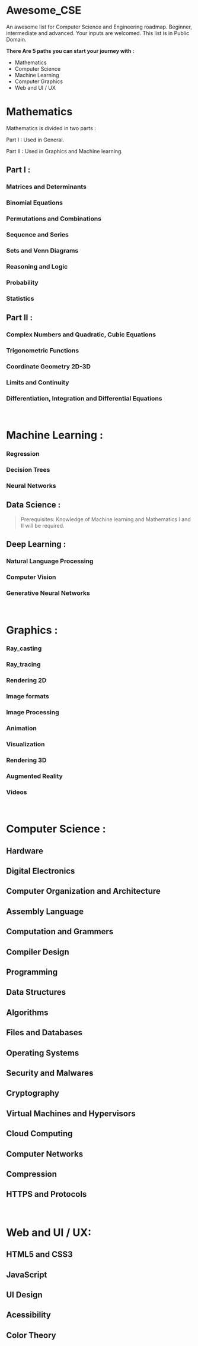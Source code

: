 # Awesome_CSE

An awesome list for Computer Science and Engineering roadmap. Beginner, intermediate and advanced. Your inputs are welcomed. This list is in Public Domain.  


**There Are 5 paths you can start your journey with :**

* Mathematics
* Computer Science
* Machine Learning
* Computer Graphics
* Web and UI / UX

# Mathematics

Mathematics is divided in two parts :

Part I : Used in General.

Part II : Used in Graphics and Machine learning.

## Part I : 

### Matrices and Determinants

### Binomial Equations

### Permutations and Combinations

### Sequence and Series

### Sets and Venn Diagrams

### Reasoning and Logic

### Probability

### Statistics

## Part II : 

### Complex Numbers and Quadratic, Cubic Equations

### Trigonometric Functions

### Coordinate Geometry 2D-3D

### Limits and Continuity

### Differentiation, Integration and Differential Equations

&#x200B;

# Machine Learning : 

### Regression

### Decision Trees

### Neural Networks

## Data Science : 

>Prerequisites: Knowledge of Machine learning and Mathematics I and II will be required.

## Deep Learning : 

### Natural Language Processing

### Computer Vision

### Generative Neural Networks

&#x200B;

# Graphics : 

### Ray\_casting

### Ray\_tracing

### Rendering 2D

### Image formats

### Image Processing

### Animation

### Visualization

### Rendering 3D

### Augmented Reality

### Videos

&#x200B;

# Computer Science : 

## Hardware

## Digital Electronics

## Computer Organization and Architecture

## Assembly Language

## Computation and Grammers

## Compiler Design

## Programming

## Data Structures

## Algorithms

## Files and Databases

## Operating Systems

## Security and Malwares

## Cryptography

## Virtual Machines and Hypervisors

## Cloud Computing

## Computer Networks

## Compression

## HTTPS and Protocols

&#x200B;

# Web and UI / UX: 

## HTML5 and CSS3

## JavaScript

## UI Design

## Acessibility

## Color Theory

&#x200B;

&#x200B;

&#x200B;

&#x200B;

&#x200B;
